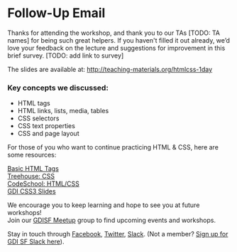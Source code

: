 # Follow-Up Email

Thanks for attending the workshop, and thank you to our TAs [TODO: TA names] for being such great helpers. 
If you haven't filled it out already, we’d love your feedback on the lecture and suggestions for improvement in this brief survey. [TODO: add link to survey]

The slides are available at:
http://teaching-materials.org/htmlcss-1day

### Key concepts we discussed:

* HTML tags 
* HTML links, lists, media, tables
* CSS selectors
* CSS text properties
* CSS and page layout


For those of you who want to continue practicing HTML & CSS, here are some resources:

[Basic HTML Tags](http://www.htmlgoodies.com/primers/html/article.php/3478151/Web-Developer-Class-Learn-the-Basic-HTML-Tags.htm)<br/>
[Treehouse: CSS](https://teamtreehouse.com/learn/css)<br/>
[CodeSchool: HTML/CSS](https://www.codeschool.com/paths/html-css)<br/>
[GDI CSS3 Slides](http://www.teaching-materials.org/css3/#slide1)


We encourage you to keep learning and hope to see you at future workshops! <br/>
Join our [GDISF Meetup](https://www.meetup.com/Girl-Develop-It-San-Francisco/) group to find upcoming events and workshops.

Stay in touch through [Facebook](http://www.facebook.com/gdisf), [Twitter](http://www.twitter.com/gdisf), [Slack](http://gdisf.slack.com). (Not a member? [Sign up for GDI SF Slack here](http://gdisf-slack.herokuapp.com)). 
